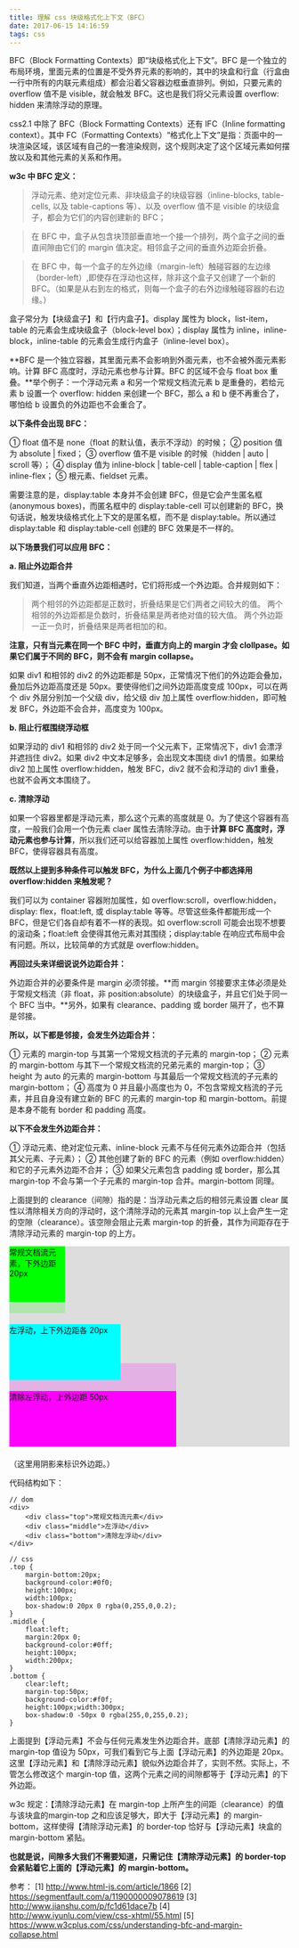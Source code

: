 ```yaml
---
title: 理解 css 块级格式化上下文（BFC）
date: 2017-06-15 14:16:59
tags: css
---
```


BFC（Block Formatting Contexts）即“块级格式化上下文”。BFC 是一个独立的布局环境，里面元素的位置是不受外界元素的影响的，其中的块盒和行盒（行盒由一行中所有的内联元素组成）都会沿着父容器边框垂直排列。例如，只要元素的 overflow 值不是 visible，就会触发 BFC。这也是我们将父元素设置 overflow: hidden 来清除浮动的原理。

<!-- more -->

css2.1 中除了 BFC（Block Formatting Contexts）还有 IFC（Inline formatting context）。其中 FC（Formatting Contexts）“格式化上下文”是指：页面中的一块渲染区域，该区域有自己的一套渲染规则，这个规则决定了这个区域元素如何摆放以及和其他元素的关系和作用。

**w3c 中 BFC 定义：**

> 浮动元素、绝对定位元素、非块级盒子的块级容器（inline-blocks, table-cells, 以及 table-captions 等）、以及 overflow 值不是 visible 的块级盒子，都会为它们的内容创建新的 BFC；

> 在 BFC 中，盒子从包含块顶部垂直地一个接一个排列，两个盒子之间的垂直间隙由它们的 margin 值决定。相邻盒子之间的垂直外边距会折叠。

> 在 BFC 中，每一个盒子的左外边缘（margin-left）触碰容器的左边缘（border-left）,即使存在浮动也这样，除非这个盒子又创建了一个新的 BFC。（如果是从右到左的格式，则每一个盒子的右外边缘触碰容器的右边缘。）

盒子常分为【块级盒子】和【行内盒子】。display 属性为 block，list-item，table 的元素会生成块级盒子（block-level box）；display 属性为 inline，inline-block，inline-table 的元素会生成行内盒子（inline-level box）。

**BFC 是一个独立容器，其里面元素不会影响到外面元素，也不会被外面元素影响。计算 BFC 高度时，浮动元素也参与计算。BFC 的区域不会与 float box 重叠。**举个例子：一个浮动元素 a 和另一个常规文档流元素 b 是重叠的，若给元素 b 设置一个 overflow: hidden 来创建一个 BFC，那么 a 和 b 便不再重合了，哪怕给 b 设置负的外边距也不会重合了。

**以下条件会出现 BFC：**

① float 值不是 none（float 的默认值，表示不浮动）的时候；
② position 值为 absolute | fixed；
③ overflow 值不是 visible 的时候（hidden | auto | scroll 等）；
④ display 值为 inline-block | table-cell | table-caption | flex | inline-flex；
⑤ 根元素、fieldset 元素。

需要注意的是，display:table 本身并不会创建 BFC，但是它会产生匿名框(anonymous boxes)，而匿名框中的 display:table-cell 可以创建新的 BFC，换句话说，触发块级格式化上下文的是匿名框，而不是 display:table。所以通过 display:table 和 display:table-cell 创建的 BFC 效果是不一样的。

**以下场景我们可以应用 BFC：**

**a. 阻止外边距合并**

我们知道，当两个垂直外边距相遇时，它们将形成一个外边距。合并规则如下：

> 两个相邻的外边距都是正数时，折叠结果是它们两者之间较大的值。
> 两个相邻的外边距都是负数时，折叠结果是两者绝对值的较大值。
> 两个外边距一正一负时，折叠结果是两者相加的和。

**注意，只有当元素在同一个 BFC 中时，垂直方向上的 margin 才会 clollpase。如果它们属于不同的 BFC，则不会有 margin collapse。**

如果 div1 和相邻的 div2 的外边距都是 50px，正常情况下他们的外边距会叠加，叠加后外边距高度还是 50px。要使得他们之间外边距高度变成 100px，可以在两个 div 外层分别加一个父级 div，给父级 div 加上属性 overflow:hidden，即可触发 BFC，外边距不会合并，高度变为 100px。

**b. 阻止行框围绕浮动框**

如果浮动的 div1 和相邻的 div2 处于同一个父元素下，正常情况下，div1 会漂浮并遮挡住 div2。如果 div2 中文本足够多，会出现文本围绕 div1 的情景。如果给 div2 加上属性 overflow:hidden，触发 BFC，div2 就不会和浮动的 div1 重叠，也就不会再文本围绕了。

**c. 清除浮动**

如果一个容器里都是浮动元素，那么这个元素的高度就是 0。为了使这个容器有高度，一般我们会用一个伪元素 claer 属性去清除浮动。由于**计算 BFC 高度时，浮动元素也参与计算**，所以我们还可以给容器加上属性 overflow:hidden，触发 BFC，使得容器具有高度。


**既然以上提到多种条件可以触发 BFC，为什么上面几个例子中都选择用 overflow:hidden 来触发呢？**

我们可以为 container 容器附加属性，如 overflow:scroll，overflow:hidden，display: flex，float:left, 或 display:table 等等。尽管这些条件都能形成一个 BFC，但是它们各自却有着不一样的表现。如 overflow:scroll 可能会出现不想要的滚动条；float:left 会使得其他元素对其围绕；display:table 在响应式布局中会有问题。所以，比较简单的方式就是 overflow:hidden。

**再回过头来详细说说外边距合并：**

外边距合并的必要条件是 margin 必须邻接。**而 margin 邻接要求主体必须是处于常规文档流（非 float，非 position:absolute）的块级盒子，并且它们处于同一个 BFC 当中。**另外，如果有 clearance、padding 或 border 隔开了，也不算是邻接。

**所以，以下都是邻接，会发生外边距合并：**

① 元素的 margin-top 与其第一个常规文档流的子元素的 margin-top；
② 元素的 margin-bottom 与其下一个常规文档流的兄弟元素的 margin-top；
③ height 为 auto 的元素的 margin-bottom 与其最后一个常规文档流的子元素的 margin-bottom；
④ 高度为 0 并且最小高度也为 0，不包含常规文档流的子元素，并且自身没有建立新的 BFC 的元素的 margin-top 和 margin-bottom。前提是本身不能有 border 和 padding 高度。

**以下不会发生外边距合并：**

① 浮动元素、绝对定位元素、inline-block 元素不与任何元素外边距合并（包括其父元素、子元素）；
② 其他创建了新的 BFC 的元素（例如 overflow:hidden）和它的子元素外边距不合并；
③ 如果父元素包含 padding 或 border，那么其 margin-top 不会与第一个子元素的 margin-top 合并。margin-bottom 同理。

上面提到的 clearance（间隙）指的是：当浮动元素之后的相邻元素设置 clear 属性以清除相关方向的浮动时，这个清除浮动的元素其 margin-top 以上会产生一定的空隙（clearance）。该空隙会阻止元素 margin-top 的折叠，其作为间距存在于清除浮动元素的 margin-top 的上方。

<div style="margin-bottom:20px;background-color:#ddd"><div style="margin-bottom:20px;background-color:#0f0;height:100px;width:100px;box-shadow:0 20px 0 rgba(0,255,0,0.2);">常规文档流元素，下外边距 20px</div><div style="float:left;margin:20px 0;background-color:#0ff;height:100px;width:200px">左浮动，上下外边距各 20px</div><div style="clear:left;margin-top:50px;background-color:#f0f;height:100px;width:300px;box-shadow:0 -50px 0 rgba(255,0,255,0.2);">清除左浮动，上外边距 50px</div></div>

（这里用阴影来标识外边距。）

代码结构如下：

```
// dom
<div>
	<div class="top">常规文档流元素</div>
	<div class="middle">左浮动</div>
	<div class="bottom">清除左浮动</div>
</div>

// css
.top {
    margin-bottom:20px;
    background-color:#0f0;
    height:100px;
    width:100px;
    box-shadow:0 20px 0 rgba(0,255,0,0.2);
}
.middle {
    float:left;
    margin:20px 0;
    background-color:#0ff;
    height:100px;
    width:200px;
}
.bottom {
    clear:left;
    margin-top:50px;
    background-color:#f0f;
    height:100px;width:300px;
    box-shadow:0 -50px 0 rgba(255,0,255,0.2);
}
```

上面提到【浮动元素】不会与任何元素发生外边距合并。底部【清除浮动元素】的 margin-top 值设为 50px，可我们看到它与上面【浮动元素】的外边距是 20px。这里【浮动元素】和【清除浮动元素】貌似外边距合并了，实则不然。实际上，不管怎么修改这个 margin-top 值，这两个元素之间的间隙都等于【浮动元素】的下外边距。

w3c 规定：【清除浮动元素】在 margin-top 上所产生的间距（clearance）的值与该块盒的margin-top 之和应该足够大，即大于【浮动元素】的 margin-bottom，这样使得【清除浮动元素】的 border-top 恰好与【浮动元素】块盒的 margin-bottom 紧贴。

**也就是说，间隙多大我们不需要知道，只需记住【清除浮动元素】的 border-top 会紧贴着它上面的【浮动元素】的 margin-bottom。**

参考：
[1] http://www.html-js.com/article/1866
[2] https://segmentfault.com/a/1190000009078619
[3] http://www.jianshu.com/p/fc1d61dace7b
[4] http://www.iyunlu.com/view/css-xhtml/55.html
[5] https://www.w3cplus.com/css/understanding-bfc-and-margin-collapse.html